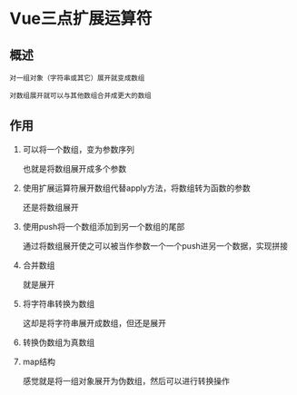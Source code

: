 # Vue三点扩展运算符

## 概述

	对一组对象（字符串或其它）展开就变成数组

	对数组展开就可以与其他数组合并成更大的数组

## 作用

1. 可以将一个数组，变为参数序列

	也就是将数组展开成多个参数

2. 使用扩展运算符展开数组代替apply方法，将数组转为函数的参数

	还是将数组展开

3. 使用push将一个数组添加到另一个数组的尾部

	通过将数组展开使之可以被当作参数一个一个push进另一个数据，实现拼接

4. 合并数组

	就是展开

5. 将字符串转换为数组

	这却是将字符串展开成数组，但还是展开

6. 转换伪数组为真数组

7. map结构

	感觉就是将一组对象展开为伪数组，然后可以进行转换操作
